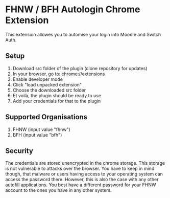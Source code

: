 # FHNW / BFH Autologin Chrome Extension
This extension allowes you to automise your login into Moodle and Switch Auth.

## Setup

1. Download src folder of the plugin (clone repository for updates)
2. In your browser, go to: chrome://extensions
3. Enable developer mode
4. Click "load unpacked extension"
5. Choose the downloaded src folder
6. Et voilà, the plugin should be ready to use
7. Add your credentials for that to the plugin

## Supported Organisations
1. FHNW (input value "fhnw")
2. BFH (input value "bfh")

## Security

The credentials are stored unencrypted in the chrome storage. This storage is not vulnerable to attacks over the browser. You have to keep in mind though, that malware or users having access to your operating system can access the password there. However, this is also the case with any other autofill applications. You best have a different password for your FHNW account to the ones you have in any other system.
